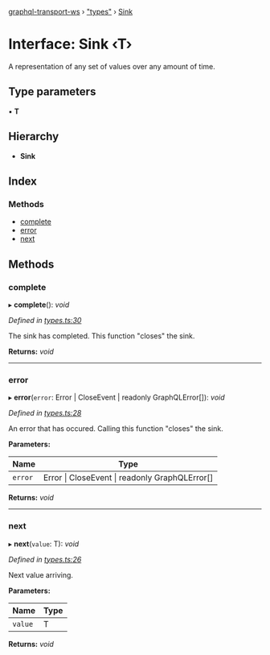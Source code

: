 [graphql-transport-ws](../README.md) › ["types"](../modules/_types_.md) › [Sink](_types_.sink.md)

# Interface: Sink ‹**T**›

A representation of any set of values over any amount of time.

## Type parameters

▪ **T**

## Hierarchy

* **Sink**

## Index

### Methods

* [complete](_types_.sink.md#complete)
* [error](_types_.sink.md#error)
* [next](_types_.sink.md#next)

## Methods

###  complete

▸ **complete**(): *void*

*Defined in [types.ts:30](https://github.com/enisdenjo/graphql-transport-ws/blob/42eb7d9/src/types.ts#L30)*

The sink has completed. This function "closes" the sink.

**Returns:** *void*

___

###  error

▸ **error**(`error`: Error | CloseEvent | readonly GraphQLError[]): *void*

*Defined in [types.ts:28](https://github.com/enisdenjo/graphql-transport-ws/blob/42eb7d9/src/types.ts#L28)*

An error that has occured. Calling this function "closes" the sink.

**Parameters:**

Name | Type |
------ | ------ |
`error` | Error &#124; CloseEvent &#124; readonly GraphQLError[] |

**Returns:** *void*

___

###  next

▸ **next**(`value`: T): *void*

*Defined in [types.ts:26](https://github.com/enisdenjo/graphql-transport-ws/blob/42eb7d9/src/types.ts#L26)*

Next value arriving.

**Parameters:**

Name | Type |
------ | ------ |
`value` | T |

**Returns:** *void*
